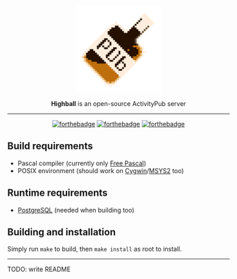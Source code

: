 <div align="center">
	<img src="/binary/highball-big.png" width="196" />

**Highball** is an open-source ActivityPub server

---

[![forthebadge](https://forthebadge.com/images/badges/powered-by-coffee.svg)](https://forthebadge.com) [![forthebadge](https://forthebadge.com/images/badges/powered-by-energy-drinks.svg)](https://forthebadge.com) [![forthebadge](https://forthebadge.com/images/badges/powered-by-black-magic.svg)](https://forthebadge.com) 
</div>

## Build requirements

 - Pascal compiler (currently only [Free Pascal](https://www.freepascal.org/))
 - POSIX environment (should work on [Cygwin](https://www.cygwin.com/)/[MSYS2](https://www.msys2.org/) too)

## Runtime requirements

 - [PostgreSQL](https://www.postgresql.org/) (needed when building too)

## Building and installation

Simply run `make` to build, then `make install` as root to install.

---

TODO: write README
